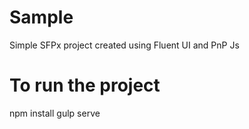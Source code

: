 # Sample
Simple SFPx project created using Fluent UI and PnP  Js

# To run the project
npm install
gulp serve
